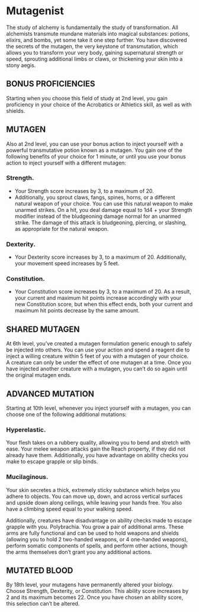 # Mutagenist

The study of alchemy is fundamentally the study of transformation. All alchemists transmute mundane materials into magical substances: potions, elixirs, and bombs, yet some take it one step further. You have discovered the secrets of the mutagen, the very keystone of transmutation, which allows you to transform your very body, gaining supernatural strength or speed, sprouting additional limbs or claws, or thickening your skin into a stony aegis.

## BONUS PROFICIENCIES

Starting when you choose this field of study at 2nd level, you gain proficiency in your choice of the Acrobatics or Athletics skill, as well as with shields.

## MUTAGEN

Also at 2nd level, you can use your bonus action to inject yourself with a powerful transmutative potion known as a mutagen. You gain one of the following benefits of your choice for 1 minute, or until you use your bonus action to inject yourself with a different mutagen:

### Strength.
- Your Strength score increases by 3, to a maximum of 20.
- Additionally, you sprout claws, fangs, spines, horns, or a different natural weapon of your choice. You can use this natural weapon to make unarmed strikes. On a hit, you deal damage equal to 1d4 + your Strength modifier instead of the bludgeoning damage normal for an unarmed strike. The damage of this attack is bludgeoning, piercing, or slashing, as appropriate for the natural weapon.

### Dexterity.
- Your Dexterity score increases by 3, to a maximum of 20. Additionally, your movement speed increases by 5 feet.

### Constitution.
- Your Constitution score increases by 3, to a maximum of 20. As a result, your current and maximum hit points increase accordingly with your new Constitution score, but when this effect ends, both your current and maximum hit points decrease by the same amount.

## SHARED MUTAGEN

At 6th level, you’ve created a mutagen formulation generic enough to safely be injected into others. You can use your action and spend a reagent die to inject a willing creature within 5 feet of you with a mutagen of your choice. A creature can only be under the effect of one mutagen at a time. Once you have injected another creature with a mutagen, you can’t do so again until the original mutagen ends.

## ADVANCED MUTATION

Starting at 10th level, whenever you inject yourself with a mutagen, you can choose one of the following additional mutations:

### Hyperelastic.

Your flesh takes on a rubbery quality, allowing you to bend and stretch with ease. Your melee weapon attacks gain the Reach property, if they did not already have them. Additionally, you have advantage on ability checks you make to escape grapple or slip binds.

### Mucilaginous.

Your skin secretes a thick, extremely sticky substance which helps you adhere to objects. You can move up, down, and across vertical surfaces and upside down along ceilings, while leaving your hands free. You also have a climbing speed equal to your walking speed.

Additionally, creatures have disadvantage on ability checks made to escape grapple with you. Polybrachia. You grow a pair of additional arms. These arms are fully functional and can be used to hold weapons and shields (allowing you to hold 2 two-handed weapons, or 4 one-handed weapons), perform somatic components of spells, and perform other actions, though the arms themselves don’t grant you any additional actions.

## MUTATED BLOOD

By 18th level, your mutagens have permanently altered your biology. Choose Strength, Dexterity, or Constitution. This ability score increases by 2 and its maximum becomes 22. Once you have chosen an ability score, this selection can’t be altered.